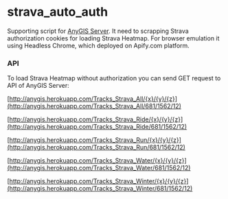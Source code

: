 # strava_auto_auth

Supporting script for [AnyGIS Server][00]. It need to scrapping Strava authorization cookies for loading Strava Heatmap. For browser emulation it using Headless Chrome, which deployed on Apify.com platform.

### API

To load Strava Heatmap without authorization you can send GET request to API of AnyGIS Server:


[http://anygis.herokuapp.com/Tracks_Strava_All/{x}/{y}/{z}](http://anygis.herokuapp.com/Tracks_Strava_All/681/1562/12)

[http://anygis.herokuapp.com/Tracks_Strava_Ride/{x}/{y}/{z}](http://anygis.herokuapp.com/Tracks_Strava_Ride/681/1562/12)

[http://anygis.herokuapp.com/Tracks_Strava_Run/{x}/{y}/{z}](http://anygis.herokuapp.com/Tracks_Strava_Run/681/1562/12)

[http://anygis.herokuapp.com/Tracks_Strava_Water/{x}/{y}/{z}](http://anygis.herokuapp.com/Tracks_Strava_Water/681/1562/12)

[http://anygis.herokuapp.com/Tracks_Strava_Winter/{x}/{y}/{z}](http://anygis.herokuapp.com/Tracks_Strava_Winter/681/1562/12)



[00]: https://github.com/nnngrach/AnyGIS_server